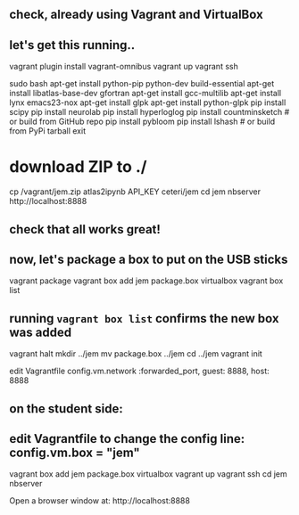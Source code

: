 ## check, already using Vagrant and VirtualBox
## let's get this running..

vagrant plugin install vagrant-omnibus
vagrant up
vagrant ssh

sudo bash
apt-get install python-pip python-dev build-essential 
apt-get install libatlas-base-dev gfortran
apt-get install gcc-multilib
apt-get install lynx emacs23-nox
apt-get install glpk
apt-get install python-glpk
pip install scipy
pip install neurolab
pip install hyperloglog
pip install countminsketch # or build from GitHub repo
pip install pybloom
pip install lshash # or build from PyPi tarball
exit

# download ZIP to ./

cp /vagrant/jem.zip
atlas2ipynb API_KEY ceteri/jem
cd jem
nbserver
http://localhost:8888

## check that all works great!
## now, let's package a box to put on the USB sticks

vagrant package
vagrant box add jem package.box virtualbox
vagrant box list

## running `vagrant box list` confirms the new box was added

vagrant halt
mkdir ../jem
mv package.box ../jem
cd ../jem
vagrant init

edit Vagrantfile
	config.vm.network :forwarded_port, guest: 8888, host: 8888


## on the student side:
## edit Vagrantfile to change the config line: config.vm.box = "jem"

vagrant box add jem package.box virtualbox
vagrant up
vagrant ssh
cd jem
nbserver

Open a browser window at:
http://localhost:8888